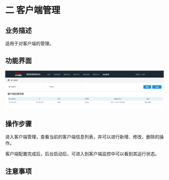 # 二   客户端管理

## 业务描述

适用于对客户端的管理。

## 功能界面

![](/assets/客户端管理.png)

## 操作步骤

进入客户端管理，查看当前的客户端信息列表，并可以进行新增、修改、删除的操作。

客户端配置完成后，后台启动后，可进入到客户端监控中可以看到其运行状态。

## 注意事项



